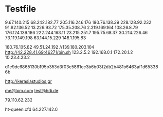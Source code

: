 # Testfile
9.67.140.215
68.242.182.77
205.116.246.176
180.76.138.39
228.128.92.232
91.92.136.52
13.226.93.72
175.35.208.76
2.219.169.164
108.26.8.79
176.124.139.186
222.244.163.11
23.215.251.7
195.75.68.37
30.214.226.46
73.119.149.198
63.144.15.229
148.1.195.83

180.76.105.82
49.51.24.192
//139.180.203.104
http://42.228.41.69:46271/bin.sh
123.2.5.2
192.168.0.1
172.20.1.2
10.23.4.23.2

d1e9dc6865130b195b353d3f03e5861ec3b6b03f2db2b481b6463af1d653386b

http://kerasiastudios.gr

me@tom.com
test@hdi.de

79.110.62.233

ht-queen.cfd
64.227.142.0